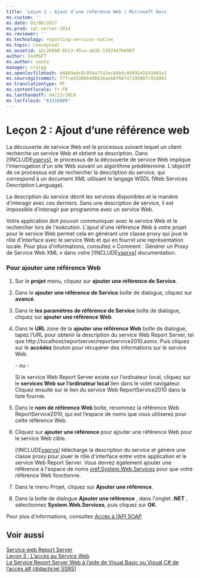 ```yaml
---
title: 'Leçon 2 : Ajout d’une référence Web | Microsoft Docs'
ms.custom: ''
ms.date: 03/06/2017
ms.prod: sql-server-2014
ms.reviewer: ''
ms.technology: reporting-services-native
ms.topic: conceptual
ms.assetid: a2c2b8b8-6b13-45ca-ab3b-1582447b6807
author: VanMSFT
ms.author: vanto
manager: craigg
ms.openlocfilehash: dd4b9edc8c054a7fa2ec84bdc8d892e5b5a903a3
ms.sourcegitcommit: f7fced330b64d6616aeb8766747295807c92dd41
ms.translationtype: MT
ms.contentlocale: fr-FR
ms.lasthandoff: 04/23/2019
ms.locfileid: "63316009"
---
```

# <a name="lesson-2-adding-a-web-reference"></a>Leçon 2 : Ajout d’une référence web
  La découverte de service Web est le processus suivant lequel un client recherche un service Web et obtient sa description. Dans [!INCLUDE[vsprvs](../includes/vsprvs-md.md)], le processus de la découverte de service Web implique l'interrogation d'un site Web suivant un algorithme prédéterminé. L'objectif de ce processus est de rechercher la description du service, qui correspond à un document XML utilisant le langage WSDL (Web Services Description Language).  
  
 La description du service décrit les services disponibles et la manière d'interagir avec ces derniers. Sans une description de service, il est impossible d'interagir par programme avec un service Web.  
  
 Votre application doit pouvoir communiquer avec le service Web et le rechercher lors de l'exécution. L'ajout d'une référence Web à votre projet pour le service Web permet cela en générant une classe proxy qui joue le rôle d'interface avec le service Web et qui en fournit une représentation locale. Pour plus d’informations, consultez « Comment : Générer un Proxy de Service Web XML » dans votre [!INCLUDE[vsprvs](../includes/vsprvs-md.md)] documentation.  
  
### <a name="to-add-a-web-reference"></a>Pour ajouter une référence Web  
  
1.  Sur le **projet** menu, cliquez sur **ajouter une référence de Service**.  
  
2.  Dans le **ajouter une référence de Service** boîte de dialogue, cliquez sur **avancé**.  
  
3.  Dans le **les paramètres de référence de Service** boîte de dialogue, cliquez sur **ajouter une référence Web**.  
  
4.  Dans le **URL** zone de la **ajouter une référence Web** boîte de dialogue, tapez l’URL pour obtenir la description du service Web Report Server, tel que http://localhost/reportserver/reportservice2010.asmx. Puis cliquez sur le **accédez** bouton pour récupérer des informations sur le service Web.  
  
     \- ou -  
  
     Si le service Web Report Server existe sur l’ordinateur local, cliquez sur le **services Web sur l’ordinateur local** lien dans le volet navigateur. Cliquez ensuite sur le lien du service Web ReportService2010 dans la liste fournie.  
  
5.  Dans le **nom de référence Web** boîte, renommez la référence Web ReportService2010, qui est l’espace de noms que vous utiliserez pour cette référence Web.  
  
6.  Cliquez sur **ajouter une référence** pour ajouter une référence Web pour le service Web cible.  
  
     [!INCLUDE[vsprvs](../includes/vsprvs-md.md)] télécharge la description du service et génère une classe proxy pour jouer le rôle d'interface entre votre application et le service Web Report Server. Vous devrez également ajouter une référence à l'espace de noms <xref:System.Web.Services> pour que votre référence Web fonctionne.  
  
7.  Dans le menu Projet, cliquez sur **Ajouter une référence**.  
  
8.  Dans la boîte de dialogue **Ajouter une référence** , dans l'onglet **.NET** , sélectionnez **System.Web.Services**, puis cliquez sur **OK**.  
  
 Pour plus d’informations, consultez [Accès à l’API SOAP](../reporting-services/report-server-web-service/accessing-the-soap-api.md).  
  
## <a name="see-also"></a>Voir aussi  
 [Service web Report Server](../reporting-services/report-server-web-service/report-server-web-service.md)   
 [Leçon 3 : L’accès au Service Web](../../2014/tutorials/lesson-3-accessing-the-web-service.md)   
 [Le Service Report Server Web à l’aide de Visual Basic ou Visual C# de l’accès à&#35; &#40;didacticiel SSRS&#41;](../../2014/tutorials/access-report-server-web-service-vb-vcsharp-ssrs-tutorial.md)  
  
  
